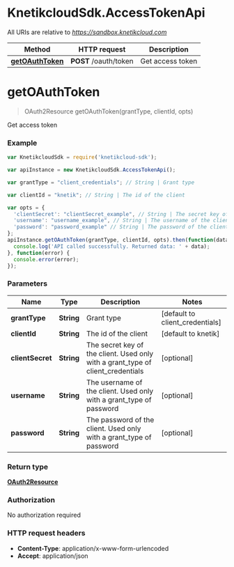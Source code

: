 # KnetikcloudSdk.AccessTokenApi

All URIs are relative to *https://sandbox.knetikcloud.com*

Method | HTTP request | Description
------------- | ------------- | -------------
[**getOAuthToken**](AccessTokenApi.md#getOAuthToken) | **POST** /oauth/token | Get access token


<a name="getOAuthToken"></a>
# **getOAuthToken**
> OAuth2Resource getOAuthToken(grantType, clientId, opts)

Get access token

### Example
```javascript
var KnetikcloudSdk = require('knetikcloud-sdk');

var apiInstance = new KnetikcloudSdk.AccessTokenApi();

var grantType = "client_credentials"; // String | Grant type

var clientId = "knetik"; // String | The id of the client

var opts = { 
  'clientSecret': "clientSecret_example", // String | The secret key of the client.  Used only with a grant_type of client_credentials
  'username': "username_example", // String | The username of the client.  Used only with a grant_type of password
  'password': "password_example" // String | The password of the client.  Used only with a grant_type of password
};
apiInstance.getOAuthToken(grantType, clientId, opts).then(function(data) {
  console.log('API called successfully. Returned data: ' + data);
}, function(error) {
  console.error(error);
});

```

### Parameters

Name | Type | Description  | Notes
------------- | ------------- | ------------- | -------------
 **grantType** | **String**| Grant type | [default to client_credentials]
 **clientId** | **String**| The id of the client | [default to knetik]
 **clientSecret** | **String**| The secret key of the client.  Used only with a grant_type of client_credentials | [optional] 
 **username** | **String**| The username of the client.  Used only with a grant_type of password | [optional] 
 **password** | **String**| The password of the client.  Used only with a grant_type of password | [optional] 

### Return type

[**OAuth2Resource**](OAuth2Resource.md)

### Authorization

No authorization required

### HTTP request headers

 - **Content-Type**: application/x-www-form-urlencoded
 - **Accept**: application/json

